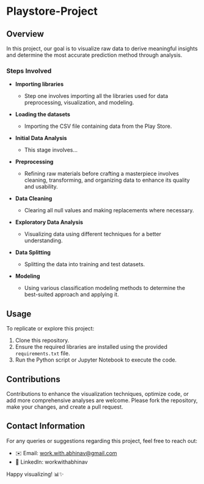 # Playstore-Project

## Overview
In this project, our goal is to visualize raw data to derive meaningful insights and determine the most accurate prediction method through analysis.

### Steps Involved
- **Importing libraries**
  - Step one involves importing all the libraries used for data preprocessing, visualization, and modeling.

- **Loading the datasets**
  - Importing the CSV file containing data from the Play Store.

- **Initial Data Analysis**
  - This stage involves...

- **Preprocessing**
  - Refining raw materials before crafting a masterpiece involves cleaning, transforming, and organizing data to enhance its quality and usability.

- **Data Cleaning**
  - Clearing all null values and making replacements where necessary.

- **Exploratory Data Analysis**
  - Visualizing data using different techniques for a better understanding.

- **Data Splitting**
  - Splitting the data into training and test datasets.

- **Modeling**
  - Using various classification modeling methods to determine the best-suited approach and applying it.

## Usage

To replicate or explore this project:

1. Clone this repository.
2. Ensure the required libraries are installed using the provided `requirements.txt` file.
3. Run the Python script or Jupyter Notebook to execute the code.

## Contributions

Contributions to enhance the visualization techniques, optimize code, or add more comprehensive analyses are welcome. Please fork the repository, make your changes, and create a pull request.

## Contact Information

For any queries or suggestions regarding this project, feel free to reach out:

- ✉️ Email: work.with.abhinav@gmail.com
- 🔗 LinkedIn: workwithabhinav

Happy visualizing! 📊✨
